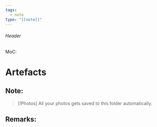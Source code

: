 ```yaml
---
tags:
  - note
type: "[[note]]"
---
```

###### Header
MoC: 
# Artefacts

## Note:

>[!Photos] 
> All your photos gets saved to this folder automatically.

## Remarks: